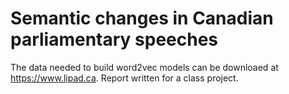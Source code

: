 # Semantic changes in Canadian parliamentary speeches

The data needed to build word2vec models can be downloaed at https://www.lipad.ca. Report written for a class project.
